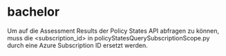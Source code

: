 # bachelor

Um auf die Assessment Results der Policy States API abfragen zu können, muss die <subscription_id> in policyStatesQuerySubscriptionScope.py durch eine Azure Subscription ID ersetzt werden. 